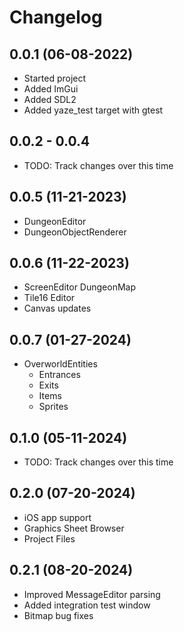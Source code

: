 # Changelog

## 0.0.1 (06-08-2022)

- Started project
- Added ImGui
- Added SDL2
- Added yaze_test target with gtest

## 0.0.2 - 0.0.4

- TODO: Track changes over this time

## 0.0.5 (11-21-2023)

- DungeonEditor 
- DungeonObjectRenderer

## 0.0.6 (11-22-2023)

- ScreenEditor DungeonMap 
- Tile16 Editor
- Canvas updates

## 0.0.7 (01-27-2024)

- OverworldEntities
  - Entrances
  - Exits
  - Items
  - Sprites

## 0.1.0 (05-11-2024)

- TODO: Track changes over this time

## 0.2.0 (07-20-2024)

- iOS app support
- Graphics Sheet Browser
- Project Files

## 0.2.1 (08-20-2024)

- Improved MessageEditor parsing
- Added integration test window
- Bitmap bug fixes
